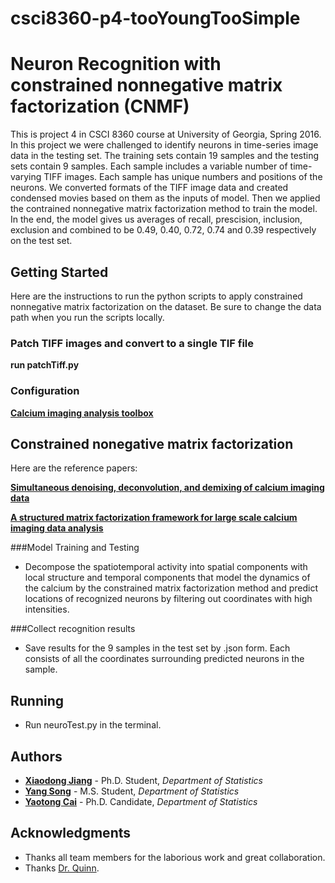 # csci8360-p4-tooYoungTooSimple

#   Neuron Recognition with constrained nonnegative matrix factorization (CNMF)

This is project 4 in CSCI 8360 course at University of Georgia, Spring 2016. In this project we were challenged to identify neurons in time-series image data in the testing set. The training sets contain 19 samples and the testing sets contain 9 samples. Each sample includes a variable number of time-varying TIFF images. Each sample has unique numbers and positions of the neurons. We converted formats of the TIFF image data and created condensed movies based on them as the inputs of model. Then we applied the contrained nonnegative matrix factorization method to train the model. In the end, the model gives us averages of recall, prescision, inclusion, exclusion and combined to be 0.49, 0.40, 0.72, 0.74 and 0.39 respectively on the test set.

## Getting Started

Here are the instructions to run the python scripts to apply constrained nonnegative matrix factorization on the dataset. Be sure to change the data path when you run the scripts locally.


### Patch TIFF images and convert to a single TIF file
**run patchTiff.py**

### Configuration
**[Calcium imaging analysis toolbox](https://github.com/eds-uga/csci8360-p4-tooYoungTooSimple/tree/master/test_temp/CalBlitz)**

## Constrained nonegative matrix factorization
Here are the reference papers:

**[Simultaneous denoising, deconvolution, and demixing of calcium imaging data](http://ac.els-cdn.com/S0896627315010843/1-s2.0-S0896627315010843-main.pdf?_tid=1bc467d8-a205-11e6-8d05-00000aacb361&acdnat=1478205530_318fdf74450255ecd0e8701682903d40)**

**[A structured matrix factorization framework for large scale calcium imaging data analysis](https://arxiv.org/pdf/1409.2903v1.pdf)**


###Model Training and Testing

* Decompose the spatiotemporal activity into spatial components with local structure and temporal components that model the dynamics of the calcium by the constrained matrix factorization method and predict locations of recognized neurons by filtering out coordinates with high intensities.

###Collect recognition results

* Save results for the 9 samples in the test set by .json form. Each consists of all the coordinates surrounding predicted neurons in the sample. 

## Running
* Run neuroTest.py in the terminal.

## Authors

* **[Xiaodong Jiang](https://www.linkedin.com/in/xiaodongjiang)** - Ph.D. Student, *Department of Statistics*
* **[Yang Song](https://www.linkedin.com/in/yang-song-74298a118/en)** - M.S. Student, *Department of Statistics*
* **[Yaotong Cai](https://www.linkedin.com/in/yaotong-colin-cai-410ab026)** - Ph.D. Candidate, *Department of Statistics*

## Acknowledgments

* Thanks all team members for the laborious work and great collaboration.
* Thanks [Dr. Quinn](http://cobweb.cs.uga.edu/~squinn/).
